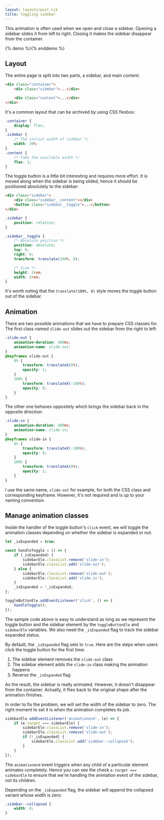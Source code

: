 ```yaml
---
layout: layouts/post.njk
title: Toggling sidebar
---
```


This animation is often used when we open and close a sidebar. Opening a sidebar slides it from left to right. Closing it makes the sidebar disappear from the container.

{% demo %}<toggling-sidebar></toggling-sidebar>{% enddemo %}

## Layout

The entire page is split into two parts, a sidebar, and main content:

```html
<div class="container">
    <div class="sidebar">...</div>

    <div class="content">...</div>
</div>
```

It's a common layout that can be archived by using CSS flexbox:

```css
.container {
    display: flex;
}
.sidebar {
    /* The initial width of sidebar */
    width: 30%;
}
.content {
    /* Take the available width */
    flex: 1;
}
```

The toggle button is a little bit interesting and requires more effort. It is moved along when the sidebar is being slided, hence it should be positioned absolutely to the sidebar:

```html
<div class="sidebar">
    <div class="sidebar__content"></div>
    <button class="sidebar__toggle">...</button>
</div>
```

```css
.sidebar {
    position: relative;
}

.sidebar__toggle {
    /* Absolute position */
    position: absolute;
    top: 0;
    right: 0;
    transform: translate(100%, 0);

    /* Size */
    height: 2rem;
    width: 2rem;
}
```

It's worth noting that the `translate(100%, 0)` style moves the toggle button out of the sidebar.

## Animation

There are two possible animations that we have to prepare CSS classes for. The first class named `slide-out` slides out the sidebar from the right to left:

```css
.slide-out {
    animation-duration: 400ms;
    animation-name: slide-out;
}
@keyframes slide-out {
    0% {
        transform: translateX(0%);
        opacity: 1;
    }
    100% {
        transform: translateX(-100%);
        opacity: 0;
    }
}
```

The other one behaves oppositely which brings the sidebar back in the opposite direction:

```css
.slide-in {
    animation-duration: 400ms;
    animation-name: slide-in;
}
@keyframes slide-in {
    0% {
        transform: translateX(-100%);
        opacity: 0;
    }
    100% {
        transform: translateX(0%);
        opacity: 1;
    }
}
```

I use the same name, `slide-out` for example, for both the CSS class and corresponding keyframe. However, it's not required and is up to your naming convention.

## Manage animation classes

Inside the handler of the toggle button's `click` event, we will toggle the animation classes depending on whether the sidebar is expanded or not.

```js
let _isExpanded = true;

const handleToggle = () => {
    if (_isExpanded) {
        sidebarEle.classList.remove('slide-in');
        sidebarEle.classList.add('slide-out');
    } else {
        sidebarEle.classList.remove('slide-out');
        sidebarEle.classList.add('slide-in');
    }
    _isExpanded = !_isExpanded;
};

toggleButtonEle.addEventListener('click', () => {
    handleToggle();
});
```

The sample code above is easy to understand as long as we represent the toggle button and the sidebar element by the `toggleButtonEle` and `sidebarEle` variables. We also need the `_isExpanded` flag to track the sidebar expanded status.

By default, the `_isExpanded` flag sets to `true`. Here are the steps when users click the toggle button for the first time:

1. The sidebar element removes the `slide-out` class
2. The sidebar element adds the `slide-in` class making the animation happens
3. Reverse the `_isExpanded` flag

As the result, the sidebar is really animated. However, it doesn't disappear from the container. Actually, it flies back to the original shape after the animation finishes.

In order to fix the problem, we will set the width of the sidebar to zero. The right moment to set it is when the animation completes its job.

```js
sidebarEle.addEventListener('animationend', (e) => {
    if (e.target === sidebarEle) {
        sidebarEle.classList.remove('slide-in');
        sidebarEle.classList.remove('slide-out');
        if (!_isExpanded) {
            sidebarEle.classList.add('sidebar--collapsed');
        }
    }
});
```

The `animationend` event triggers when any child of a particular element animates completely. Hence you can see the check `e.target === sidebarEle` to ensure that we're handling the animation event of the sidebar, not its children.

Depending on the `_isExpanded` flag, the sidebar will append the collapsed variant whose width is zero:

```css
.sidebar--collapsed {
    width: 0;
}
```
